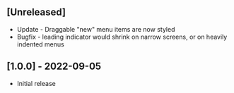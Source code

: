 ## [Unreleased]

- Update - Draggable "new" menu items are now styled
- Bugfix - leading indicator would shrink on narrow screens, or on heavily indented menus

## [1.0.0] - 2022-09-05

- Initial release

